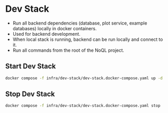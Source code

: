 # Dev Stack

- Run all backend dependencies (database, plot service, example databases) locally in docker containers.
- Used for backend development.
- When local stack is running, backend can be run locally and connect to it.
- Run all commands from the root of the NoQL project.

## Start Dev Stack

```bash
docker compose -f infra/dev-stack/dev-stack.docker-compose.yaml up -d
```

## Stop Dev Stack

```bash
docker compose -f infra/dev-stack/dev-stack.docker-compose.yaml stop
```